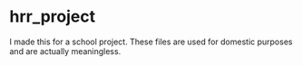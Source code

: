 # hrr_project
I made this for a school project. These files are used for domestic purposes and are actually meaningless.
